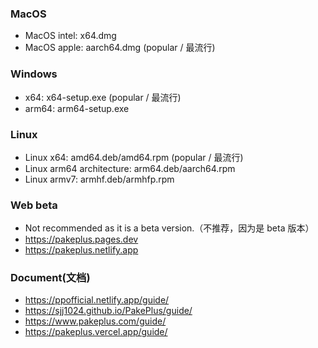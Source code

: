 ### MacOS

-   MacOS intel: x64.dmg
-   MacOS apple: aarch64.dmg (popular / 最流行)

### Windows

-   x64: x64-setup.exe (popular / 最流行)
-   arm64: arm64-setup.exe

### Linux

-   Linux x64: amd64.deb/amd64.rpm (popular / 最流行)
-   Linux arm64 architecture: arm64.deb/aarch64.rpm
-   Linux armv7: armhf.deb/armhfp.rpm

### Web beta

-   Not recommended as it is a beta version.（不推荐，因为是 beta 版本）
-   https://pakeplus.pages.dev
-   https://pakeplus.netlify.app

### Document(文档)

-   https://ppofficial.netlify.app/guide/
-   https://sjj1024.github.io/PakePlus/guide/
-   https://www.pakeplus.com/guide/
-   https://pakeplus.vercel.app/guide/
